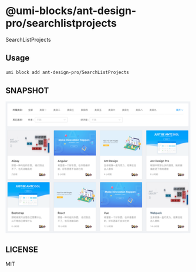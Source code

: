 # @umi-blocks/ant-design-pro/searchlistprojects

SearchListProjects

## Usage

```sh
umi block add ant-design-pro/SearchListProjects
```

## SNAPSHOT

![SNAPSHOT](./snapshot.png)

## LICENSE

MIT
